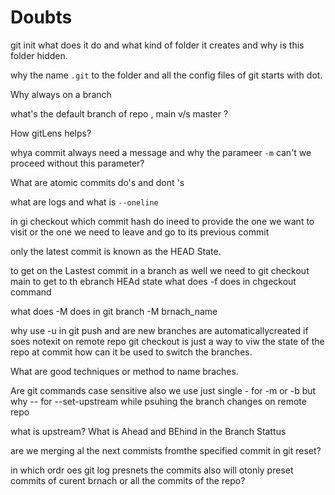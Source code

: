 # Doubts


git init what does it do and  what kind of folder it creates and why is this folder hidden.

why the name `.git` to the folder  and all the config files of git starts with dot.



Why always on a branch 

what's the default branch of repo , main v/s master ? 

How gitLens helps? 





whya  commit always need a message and  why the parameer `-m` can't we proceed without this parameter? 

What are atomic commits do's and dont 's  

what are logs and what is `--oneline`

in gi checkout which commit hash do  ineed to provide 
the one we want to visit or the one we need to leave and go to its previous commit

only the latest commit is known as the HEAD State. 

to get on the Lastest commit in a branch as well we need to git checkout main to get to th ebranch HEAd state
what does -f does in chgeckout command

what does -M does in git branch -M brnach_name

why use -u in git push
and are new branches are automaticallycreated if soes notexit on remote repo
git checkout is just a way to viw the state of the repo at commit how can it be used to switch the branches.

What are good techniques or method to name braches.

Are git commands case sensitive
also we use just single - for -m or -b but why -- for --set-upstream while psuhing the branch changes on remote repo

what is upstream?
What is Ahead and BEhind in the Branch Stattus

are we merging al the next commists fromthe specified commit in git reset? 

in which ordr oes git log presnets the commits also will otonly preset commits of curent brnach or all the commits of the repo?
